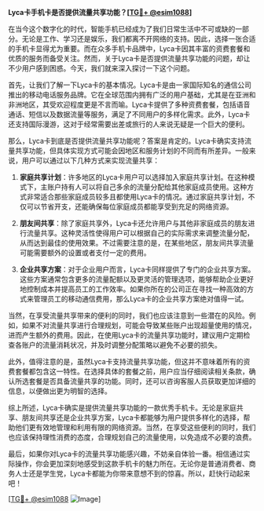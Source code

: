 **Lyca卡手机卡是否提供流量共享功能？[[TG💪+ @esim1088](https://t.me/s/esim1088)]**

在当今这个数字化的时代，智能手机已经成为了我们日常生活中不可或缺的一部分。无论是工作、学习还是娱乐，我们都离不开网络的支持。因此，选择一张合适的手机卡显得尤为重要。而在众多手机卡品牌中，Lyca卡因其丰富的资费套餐和优质的服务而备受关注。然而，关于Lyca卡是否提供流量共享功能的问题，却让不少用户感到困惑。今天，我们就来深入探讨一下这个问题。

首先，让我们了解一下Lyca卡的基本情况。Lyca卡是由一家国际知名的通信公司推出的移动电话服务品牌。它在全球范围内拥有广泛的用户基础，尤其是在亚洲和非洲地区，其受欢迎程度更是不言而喻。Lyca卡提供了多种资费套餐，包括语音通话、短信以及数据流量等服务，满足了不同用户的多样化需求。此外，Lyca卡还支持国际漫游，这对于经常需要出差或旅行的人来说无疑是一个巨大的便利。

那么，Lyca卡到底是否提供流量共享功能呢？答案是肯定的。Lyca卡确实支持流量共享功能，但具体实现方式可能会因地区和服务计划的不同而有所差异。一般来说，用户可以通过以下几种方式来实现流量共享：

1. **家庭共享计划**：许多地区的Lyca卡用户可以选择加入家庭共享计划。在这种模式下，主账户持有人可以将自己多余的流量分配给其他家庭成员使用。这种方式非常适合那些家庭成员较多且都使用Lyca卡的情况。通过家庭共享计划，不仅可以节省开支，还能确保每位家庭成员都能享受到充足的网络资源。

2. **朋友间共享**：除了家庭共享外，Lyca卡还允许用户与其他非家庭成员的朋友进行流量共享。这种灵活性使得用户可以根据自己的实际需求来调整流量分配，从而达到最佳的使用效果。不过需要注意的是，在某些地区，朋友间共享流量可能需要额外的设置或者支付一定的费用。

3. **企业共享方案**：对于企业用户而言，Lyca卡同样提供了专门的企业共享方案。这些方案通常包含更多的流量配额以及更灵活的管理选项，能够帮助企业更好地控制成本并提高员工的工作效率。如果你所在的公司正在寻找一种高效的方式来管理员工的移动通信费用，那么Lyca卡的企业共享方案绝对值得一试。

当然，在享受流量共享带来的便利的同时，我们也应该注意到一些潜在的风险。例如，如果不对流量共享进行合理规划，可能会导致某些账户出现超量使用的情况，进而产生额外的费用。因此，在使用Lyca卡的流量共享功能时，建议用户定期检查各账户的流量消耗状况，并及时调整分配策略以避免不必要的损失。

此外，值得注意的是，虽然Lyca卡支持流量共享功能，但这并不意味着所有的资费套餐都包含这一特性。在选择具体的套餐之前，用户应当仔细阅读相关条款，确认所选套餐是否具备流量共享的功能。同时，还可以咨询客服人员获取更加详细的信息，以便做出更为明智的选择。

综上所述，Lyca卡确实是提供流量共享功能的一款优秀手机卡。无论是家庭共享、朋友间共享还是企业共享方案，Lyca卡都能够为用户提供多样化的选择，帮助他们更有效地管理和利用有限的网络资源。当然，在享受这些便利的同时，我们也应该保持理性消费的态度，合理规划自己的流量使用，以免造成不必要的浪费。

最后，如果你对Lyca卡的流量共享功能感兴趣，不妨亲自体验一番。相信通过实际操作，你会更加深刻地感受到这款手机卡的魅力所在。无论你是普通消费者、商务人士还是学生党，Lyca卡都能为你带来意想不到的惊喜。所以，赶快行动起来吧！

[[TG💪+ @esim1088](https://t.me/s/esim1088) ![Image](https://i.postimg.cc/4NQfJmqS/Snipaste-2025-05-13-00-14-12.png)]